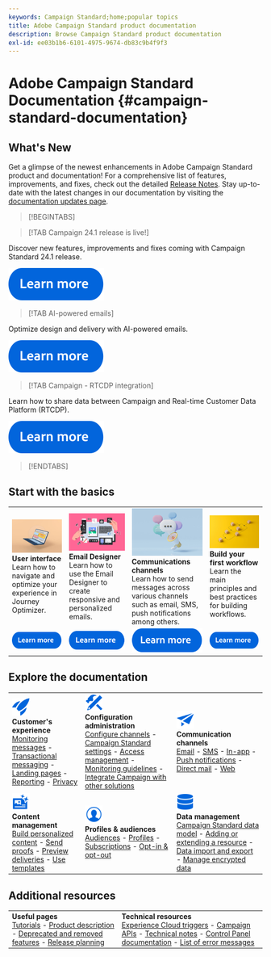 ```yaml
---
keywords: Campaign Standard;home;popular topics
title: Adobe Campaign Standard product documentation
description: Browse Campaign Standard product documentation
exl-id: ee03b1b6-6101-4975-9674-db83c9b4f9f3
---
```

# Adobe Campaign Standard Documentation {#campaign-standard-documentation}

## What's New

Get a glimpse of the newest enhancements in Adobe Campaign Standard product and documentation! For a comprehensive list of features, improvements, and fixes, check out the detailed [Release Notes](rn/using/release-notes.md). Stay up-to-date with the latest changes in our documentation by visiting the [documentation updates page](rn/using/documentation-updates.md).

>[!BEGINTABS]

>[!TAB Campaign 24.1 release is live!]

Discover new features, improvements and fixes coming with Campaign Standard 24.1 release.

[![image](assets/do-not-localize/learn-more-button.svg)](rn/using/release-notes.md)

>[!TAB AI-powered emails]

Optimize design and delivery with AI-powered emails.

[![image](assets/do-not-localize/learn-more-button.svg)](sending/using/predictive.md)

>[!TAB Campaign - RTCDP integration] 

Learn how to share data between Campaign and Real-time Customer Data Platform (RTCDP).

[![image](assets/do-not-localize/learn-more-button.svg)](integrating/using/get-started-sources-destinations.md)

>[!ENDTABS]

## Start with the basics

<table style="table-layout:fixed">
  <tr style="border: 0;">
    <td>
    <a href="start/using/about-the-interface.md"><img src="assets/do-not-localize/start-interface.jpeg"></a>
    <div><strong>User interface</strong><br/>Learn how to navigate and optimize your experience in Journey Optimizer.</div>
    </td>
    <td>
    <a href="designing/using/designing-content-in-adobe-campaign.md"><img src="assets/do-not-localize/start-designer.png"></a>
    <div><strong>Email Designer</strong><br/>Learn how to use the Email Designer to create responsive and personalized emails.</div>
    </td>
    <td>
    <a href="channels/using/get-started-communication-channels.md"><img src="assets/do-not-localize/start-deliveries.jpeg"></a>
    <div><strong>Communications channels</strong><br/>Learn how to send messages across various channels such as email, SMS, push notifications among others.
    </td>
    <td>
    <a href="automating/using/building-a-workflow.md"><img src="assets/do-not-localize/start-workflows.jpeg"></a>
    <div><strong>Build your first workflow</strong><br/>Learn the main principles and best practices for building workflows.</div>
    </td>
  </tr>
  <tr style="border: 0;">
    <td align="center"><a href="start/using/about-the-interface.md"><img src="assets/do-not-localize/learn-more-button.svg"></a></td>
    <td align="center"><a href="designing/using/designing-content-in-adobe-campaign.md"><img src="assets/do-not-localize/learn-more-button.svg"></a></td>
    <td align="center"><a href="channels/using/get-started-communication-channels.md"><img src="assets/do-not-localize/learn-more-button.svg"></a></td>
    <td align="center"><a href="automating/using/building-a-workflow.md"><img src="assets/do-not-localize/learn-more-button.svg"></a></td>
    </tr>
</table>

## Explore the documentation

<table style="table-layout:auto">
  <tr style="border: 0;">
    <td>
      <img src="assets/do-not-localize/icon-quick-start.svg" width="35px"><br/>
      <strong>Customer's experience</strong><br/><a href="sending/using/track-and-monitor.md">Monitoring messages</a> - <a href="channels/using/getting-started-with-transactional-msg.md">Transactional messaging</a> - <a href="channels/using/getting-started-with-landing-pages.md">Landing pages</a> - <a href="reporting/using/about-dynamic-reports.md">Reporting</a> - <a href="start/using/privacy-management.md">Privacy</a>
    </td>
    <td>
      <img src="assets/do-not-localize/icon-configure.svg" width="35px"><br/>
      <strong>Configuration<br/>administration</strong><br/><a href="administration/using/about-channel-configuration.md">Configure channels</a> - <a href="administration/using/about-campaign-standard-settings.md">Campaign Standard settings</a>  - <a href="administration/using/about-access-management.md">Access management</a> - <a href="administration/using/monitoring-guidelines.md">Monitoring guidelines</a> - <a href="integrating/using/get-started-campaign-integrations.md">Integrate Campaign with other solutions</a>
    </td>
    <td>
      <img src="assets/do-not-localize/icon-campaign.svg" width="35px"><br/>
      <strong>Communication channels</strong><br/><a href="channels/using/about-emails.md">Email</a> - <a href="channels/using/about-sms-messages.md">SMS</a> - <a href="channels/using/about-in-app-messaging.md">In-app</a> - <a href="channels/using/about-push-notifications.md">Push notifications</a> - <a href="channels/using/about-direct-mail.md">Direct mail</a> - <a href="channels/using/about-direct-mail.md">Web</a>
    </td>
  </tr>
  <tr style="border: 0;">
    <td>
      <img src="assets/do-not-localize/icon-content.svg" width="35px"><br/>
      <strong>Content management</strong><br/><a href="sending/using/design-and-personalize.md">Build personalized content</a> - <a href="sending/using/sending-proofs.md">Send proofs</a> - <a href="sending/using/previewing-messages.md">Preview deliveries</a> - <a href="sending/using/use-templates.md">Use templates</a>
    </td>
    <td>
      <img src="assets/do-not-localize/icon_profile-audience.svg" width="35px"><br/>
      <strong>Profiles & audiences</strong><br/><a href="audiences/using/about-audiences.md">Audiences</a> - <a href="audiences/using/about-profiles.md">Profiles</a> - <a href="audiences/using/about-subscriptions.md">Subscriptions</a> - <a href="audiences/using/about-opt-in-and-opt-out-in-campaign.md">Opt-in & opt-out</a>
    </td>
    <td>
      <img src="assets/do-not-localize/icon-data.svg" width="35px"><br/>
      <strong>Data management</strong><br/><a href="developing/using/data-model-concepts.md">Campaign Standard data model</a> - <a href="developing/using/key-steps-to-add-a-resource.md">Adding or extending a resource</a> - <a href="automating/using/about-data-import-and-export.md">Data import and export</a> - <a href="automating/using/managing-encrypted-data.md">Manage encrypted data</a>
    </td>
  </tr>
</table> 

## Additional resources

<table style="table-layout:fixed"><tr style="border: 0;">
<td><strong>Useful pages</strong><br/>
<a href="https://experienceleague.adobe.com/docs/campaign-standard-learn/tutorials/overview.html" target="_blank">Tutorials</a> - <a href="https://helpx.adobe.com/legal/product-descriptions/campaign-standard.html" target="_blank">Product description</a> - <a href="rn/using/deprecated-features.md">Deprecated and removed features</a> - <a href="rn/using/release-planning.md">Release planning</a>
</td>
<td><strong>Technical resources</strong><br/>
<a href="integrating/using/about-adobe-experience-cloud-triggers.md">Experience Cloud triggers</a> - <a href="api/using/get-started-apis.md">Campaign APIs</a> - <a href="https://helpx.adobe.com/campaign/kb/acs-article-list.html" target="blank">Technical notes</a> - <a href="https://experienceleague.adobe.com/docs/control-panel/using/control-panel-home.html" target="_blank">Control Panel documentation</a> - <a href="https://experienceleague.adobe.com/developer/campaign-errors/error_codes.html">List of error messages</a>
</td>
</tr></table>